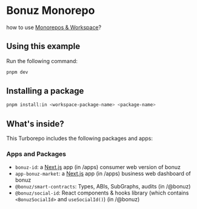 # Bonuz Monorepo

how to use [Monorepos & Workspace](https://turbo.build/repo/docs/core-concepts/monorepos/configuring-workspaces)?

## Using this example

Run the following command:

```sh
pnpm dev
```

## Installing a package

```bash
pnpm install:in <workspace-package-name> <package-name>
```

## What's inside?

This Turborepo includes the following packages and apps:

### Apps and Packages

- `bonuz-id`: a [Next.js](https://nextjs.org/) app (in /apps) consumer web version of bonuz
- `app-bonuz-market`: a [Next.js](https://nextjs.org/) app (in /apps) business web dashboard of bonuz
- `@bonuz/smart-contracts`: Types, ABIs, SubGraphs, audits (in /@bonuz)
- `@bonuz/social-id`: React components & hooks library (which contains `<BonuzSocialId>` and `useSocialId()`) (in /@bonuz)
